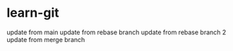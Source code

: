 # learn-git

update from main
update from rebase branch
update from rebase branch 2
update from merge branch
